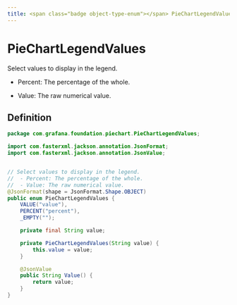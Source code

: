 ```yaml
---
title: <span class="badge object-type-enum"></span> PieChartLegendValues
---
```

# <span class="badge object-type-enum"></span> PieChartLegendValues

Select values to display in the legend.

 - Percent: The percentage of the whole.

 - Value: The raw numerical value.

## Definition

```java
package com.grafana.foundation.piechart.PieChartLegendValues;

import com.fasterxml.jackson.annotation.JsonFormat;
import com.fasterxml.jackson.annotation.JsonValue;


// Select values to display in the legend.
//  - Percent: The percentage of the whole.
//  - Value: The raw numerical value.
@JsonFormat(shape = JsonFormat.Shape.OBJECT)
public enum PieChartLegendValues {
    VALUE("value"),
    PERCENT("percent"),
    _EMPTY("");

    private final String value;

    private PieChartLegendValues(String value) {
        this.value = value;
    }

    @JsonValue
    public String Value() {
        return value;
    }
}

```

